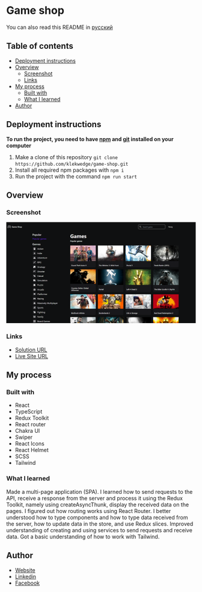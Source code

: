 # Game shop

You can also read this README in [русский](https://github.com/klekwedge/game-shop/blob/main/README.RU.md)

## Table of contents

- [Deployment instructions](#deployment-instructions)
- [Overview](#overview)
  - [Screenshot](#screenshot)
  - [Links](#links)
- [My process](#my-process)
  - [Built with](#built-with)
  - [What I learned](#what-i-learned)
- [Author](#author)

## Deployment instructions

**To run the project, you need to have [npm](https://nodejs.org/en/) and [git](https://git-scm.com/downloads) installed on your computer**

1. Make a clone of this repository ```git clone https://github.com/klekwedge/game-shop.git```
2. Install all required npm packages with ```npm i```
3. Run the project with the command ```npm run start```

## Overview

### Screenshot

![Main screen](./preview/screenshot.png)

### Links

- [Solution URL](https://github.com/klekwedge/game-shop)
- [Live Site URL](https://klekwedge-game-shop.vercel.app/)

## My process

### Built with

- React
- TypeScript
- Redux Toolkit
- React router
- Chakra UI
- Swiper
- React Icons
- React Helmet
- SCSS
- Tailwind


### What I learned

Made a multi-page application (SPA). I learned how to send requests to the API, receive a response from the server and process it using the Redux Toolkit, namely using createAsyncThunk, display the received data on the pages. I figured out how routing works using React Router. I better understood how to type components and how to type  data received from the server, how to update data in the store, and use Redux slices. Improved understanding of creating and using services to send requests and receive data. Got a basic understanding of how to work with Tailwind.

## Author

- [Website](https://klekwedge-cv.vercel.app/)
- [Linkedin](https://www.linkedin.com/in/klekwedge/)
- [Facebook](https://www.facebook.com/klekwedge)
